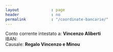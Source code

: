 ```yaml
---
layout              : page
header              : no
permalink           : "/coordinate-bancarie/"
---
```


Conto corrente intestato a: <strong>Vincenzo Aliberti</strong> <br>
IBAN: <br>
Causale: <strong>Regalo Vincenzo e Minou</strong>    